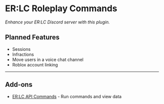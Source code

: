 # ER:LC Roleplay Commands
*Enhance your ER:LC Discord server with this plugin.*

## Planned Features

* Sessions
* Infractions
* Move users in a voice chat channel
* Roblox account linking

***

## Add-ons
* [ER:LC API Commands](../dev/erlc-api-commands/) - Run commands and view data

